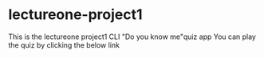 # lectureone-project1
This is the lectureone project1  CLI "Do you know me"quiz app 
You can play the quiz by clicking the below link
